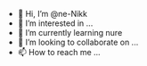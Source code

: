 - 👋 Hi, I’m @ne-Nikk
- 👀 I’m interested in ...
- 🌱 I’m currently learning nure
- 💞️ I’m looking to collaborate on ...
- 📫 How to reach me ...

<!---
ne-Nikk/ne-Nikk is a ✨ special ✨ repository because its `README.md` (this file) appears on your GitHub profile.
You can click the Preview link to take a look at your changes.
--->
